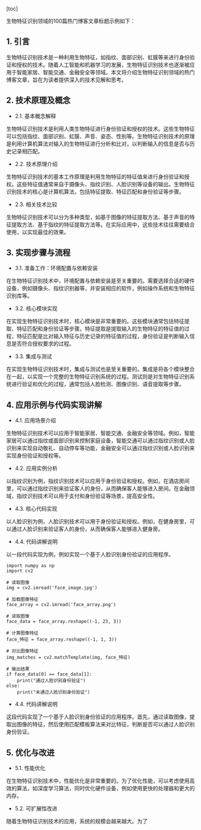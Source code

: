 
[toc]                    
                
                
生物特征识别领域的100篇热门博客文章标题示例如下：

## 1. 引言

生物特征识别技术是一种利用生物特征，如指纹、面部识别、虹膜等来进行身份验证和授权的技术。随着人工智能和机器学习的发展，生物特征识别技术也逐渐被应用于智能家居、智能交通、金融安全等领域。本文将介绍生物特征识别领域的热门博客文章，旨在为读者提供深入的技术见解和思考。

## 2. 技术原理及概念

- 2.1. 基本概念解释

生物特征识别技术是利用人类生物特征进行身份验证和授权的技术。这些生物特征可以包括指纹、面部识别、虹膜、声音、姿态、性别等。生物特征识别技术的原理是利用计算机算法对输入的生物特征进行分析和比对，以判断输入的信息是否与历史记录相匹配。

- 2.2. 技术原理介绍

生物特征识别技术的基本工作原理是利用生物特征的特征值来进行身份验证和授权。这些特征值通常来自于摄像头、指纹识别、人脸识别等设备的输出。生物特征识别技术的核心是计算机算法，包括特征提取、特征匹配和身份验证等步骤。

- 2.3. 相关技术比较

生物特征识别技术可以分为多种类型，如基于图像的特征提取方法、基于声音的特征提取方法、基于指纹的特征提取方法等。在实际应用中，这些技术往往需要结合使用，以实现最佳的效果。

## 3. 实现步骤与流程

- 3.1. 准备工作：环境配置与依赖安装

在生物特征识别技术中，环境配置与依赖安装是至关重要的。需要选择合适的硬件设备，例如摄像头、指纹识别器等，并安装相应的软件，例如操作系统和生物特征识别库等。

- 3.2. 核心模块实现

在实现生物特征识别技术时，核心模块是非常重要的。这些模块通常包括特征提取、特征匹配和身份验证等步骤。特征提取是提取输入的生物特征的特征值的过程，特征匹配是比对输入特征与历史记录的特征值的过程，身份验证是判断输入信息是否符合授权要求的过程。

- 3.3. 集成与测试

在实现生物特征识别技术时，集成与测试也是至关重要的。集成是将各个模块整合在一起，以实现一个完整的生物特征识别系统的过程。测试则是对生物特征识别系统进行验证和优化的过程，通常包括人脸检测、图像识别、语音提取等步骤。

## 4. 应用示例与代码实现讲解

- 4.1. 应用场景介绍

生物特征识别技术可以应用于智能家居、智能交通、金融安全等领域。例如，智能家居可以通过指纹或面部识别来控制家庭设备，智能交通可以通过指纹识别或人脸识别来实现自动敬礼、自动停车等功能，金融安全可以通过指纹识别或人脸识别来实现身份验证和授权等。

- 4.2. 应用实例分析

以指纹识别为例，指纹识别技术可以应用于身份验证和授权。例如，在酒店房间里，可以通过指纹识别来验证客人的身份，从而确保客人能够进入房间。在金融领域，指纹识别技术可以用于支付和身份验证等场景，提高安全性。

- 4.3. 核心代码实现

以人脸识别为例，人脸识别技术可以用于身份验证和授权。例如，在健身房里，可以通过人脸识别来验证客人的身份，从而确保客人能够进入健身房。

- 4.4. 代码讲解说明

以一段代码实现为例，例如实现一个基于人脸识别身份验证的应用程序。

```
import numpy as np
import cv2

# 读取图像
img = cv2.imread('face_image.jpg')

# 加载图像特征
face_array = cv2.imread('face_array.png')

# 读取图像
face_data = face_array.reshape((-1, 23, 3))

# 计算图像特征
face_特征 = face_array.reshape((-1, 1, 3))

# 对比图像特征
img_matches = cv2.matchTemplate(img, face_特征)

# 输出结果
if face_data[0] == face_data[1]:
    print("通过人脸识别身份验证")
else:
    print("未通过人脸识别身份验证")
```

- 4.4. 代码讲解说明

这段代码实现了一个基于人脸识别身份验证的应用程序。首先，通过读取图像，提取出图像的特征，然后使用匹配模板算法来对比特征，判断是否可以通过人脸识别身份验证。

## 5. 优化与改进

- 5.1. 性能优化

在生物特征识别技术中，性能优化是非常重要的。为了优化性能，可以考虑使用高效的算法，如深度学习算法，同时优化硬件设备，例如使用更快的处理器和更大的内存。

- 5.2. 可扩展性改进

随着生物特征识别技术的应用，系统的规模会越来越大。为了

